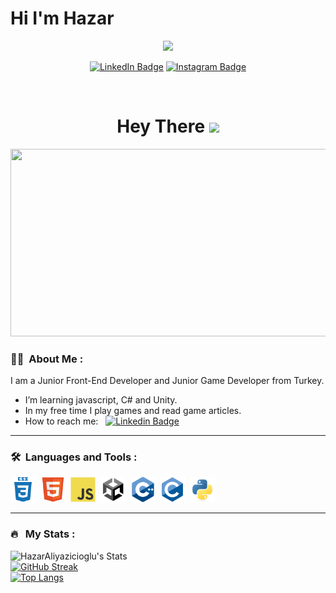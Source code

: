 # Hi I'm Hazar

<p align="center"><img src="https://media.giphy.com/media/M9gbBd9nbDrOTu1Mqx/giphy.gif" width="100"/></p>
<p align="center">
<a href="https://www.linkedin.com/in/hazar-aliyazıcıoğlu/"><img src="https://img.shields.io/badge/LinkedIn-blue?style=for-the-badge&logo=linkedin&logoColor=white" alt="LinkedIn Badge"></a>
 <a href="https://www.instagram.com/hazaraliyzcgll/"><img src="https://img.shields.io/badge/Instagram-ff0069?style=for-the-badge&logo=instagram&logoColor=white" alt="Instagram Badge"></a>
</p>
<p align="center"><img src="https://komarev.com/ghpvc/?username=hazar-aliyazicioglu&style=flat-square&color=blue" alt=""></p>

<h1 align="center">Hey There <img src="https://media.giphy.com/media/hvRJCLFzcasrR4ia7z/giphy.gif" width="40"></h1>

<p align="center"><img src="https://media.giphy.com/media/dWesBcTLavkZuG35MI/giphy.gif" width="600" height="300"  /></p>

### :man_technologist: &nbsp;About Me :

I am a Junior Front-End Developer and Junior Game Developer from Turkey.

-  I’m learning javascript, C# and Unity.
-  In my free time I play games and read game articles.
-  How to reach me: &nbsp; [![Linkedin Badge](https://img.shields.io/badge/-hazar-blue?style=flat&logo=Linkedin&logoColor=white)](https://www.linkedin.com/in/hazar-aliyazıcıoğlu)

---

### 🛠 &nbsp;Languages and Tools :

<p>
<img src="https://github.com/devicons/devicon/blob/master/icons/css3/css3-plain-wordmark.svg"  title="CSS3" alt="CSS" width="40" height="40"/>&nbsp;
<img src="https://github.com/devicons/devicon/blob/master/icons/html5/html5-original.svg" title="HTML5" alt="HTML" width="40" height="40"/>&nbsp;
<img src="https://github.com/devicons/devicon/blob/master/icons/javascript/javascript-original.svg" title="JavaScript" alt="JavaScript" width="40" height="40"/>&nbsp;
<img src="https://github.com/devicons/devicon/blob/master/icons/unity/unity-original.svg" title="Unity" **alt="Unity" width="40" height="40"/>&nbsp;
<img src="https://github.com/devicons/devicon/blob/master/icons/cplusplus/cplusplus-original.svg" title="C++" **alt="C++" width="40" height="40"/>&nbsp;
<img src="https://github.com/devicons/devicon/blob/master/icons/c/c-original.svg" title="C" **alt="C" width="40" height="40"/>&nbsp;
<img src="https://github.com/devicons/devicon/blob/master/icons/python/python-original.svg" title="Python" **alt="Python" width="40" height="40"/>&nbsp;
</p>

---

### 🔥 &nbsp; My Stats :
![HazarAliyazicioglu's Stats](https://github-readme-stats.vercel.app/api?username=HazarAliyazicioglu&theme=tokyonight&show_icons=true&hide_border=false&count_private=true) <br>
[![GitHub Streak](https://github-readme-streak-stats.herokuapp.com?user=HazarAliyazicioglu&theme=tokyonight&mode=weekly)](https://git.io/streak-stats) <br>
[![Top Langs](https://github-readme-stats.vercel.app/api/top-langs/?username=HazarAliyazicioglu&theme=tokyonight&layout=compac)](https://github.com/anuraghazra/github-readme-stats)
